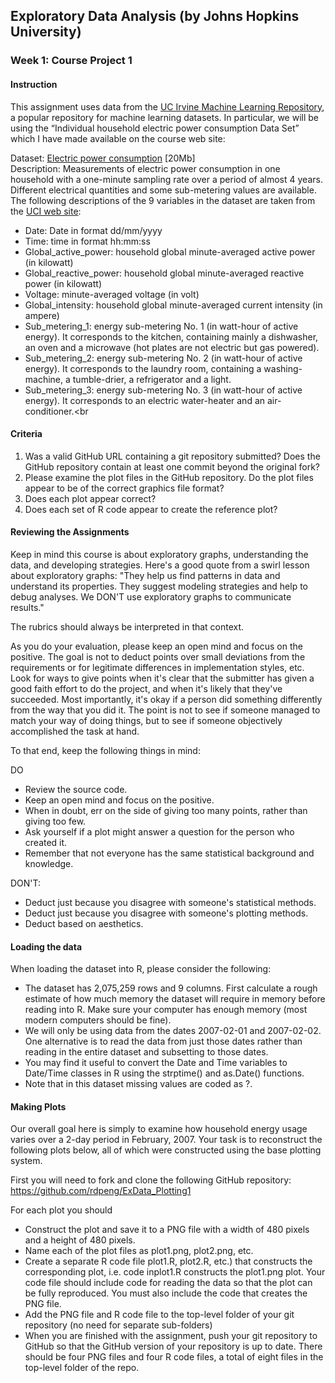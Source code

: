 ## Exploratory Data Analysis (by Johns Hopkins University)
### Week 1: Course Project 1

#### Instruction

This assignment uses data from the [UC Irvine Machine Learning Repository](http://archive.ics.uci.edu/ml/), a popular repository for machine learning datasets. In particular, we will be using the “Individual household electric power consumption Data Set” which I have made available on the course web site:

Dataset: [Electric power consumption](https://d396qusza40orc.cloudfront.net/exdata%2Fdata%2Fhousehold_power_consumption.zip) [20Mb]<br/>
Description: Measurements of electric power consumption in one household with a one-minute sampling rate over a period of almost 4 years.<br/> Different electrical quantities and some sub-metering values are available.<br/>
The following descriptions of the 9 variables in the dataset are taken from the [UCI web site](https://archive.ics.uci.edu/ml/datasets/Individual+household+electric+power+consumption):

- Date: Date in format dd/mm/yyyy<br/>
- Time: time in format hh:mm:ss<br/>
- Global_active_power: household global minute-averaged active power (in kilowatt)<br/>
- Global_reactive_power: household global minute-averaged reactive power (in kilowatt)<br/>
- Voltage: minute-averaged voltage (in volt)<br/>
- Global_intensity: household global minute-averaged current intensity (in ampere)<br/>
- Sub_metering_1: energy sub-metering No. 1 (in watt-hour of active energy). It corresponds to the kitchen, containing mainly a dishwasher, an oven and a microwave (hot plates are not electric but gas powered).<br/>
- Sub_metering_2: energy sub-metering No. 2 (in watt-hour of active energy). It corresponds to the laundry room, containing a washing-machine, a tumble-drier, a refrigerator and a light.<br/>
- Sub_metering_3: energy sub-metering No. 3 (in watt-hour of active energy). It corresponds to an electric water-heater and an air-conditioner.<br


#### Criteria

1. Was a valid GitHub URL containing a git repository submitted?
Does the GitHub repository contain at least one commit beyond the original fork?
2. Please examine the plot files in the GitHub repository. Do the plot files appear to be of the correct graphics file format?
3. Does each plot appear correct?
4. Does each set of R code appear to create the reference plot?

#### Reviewing the Assignments

Keep in mind this course is about exploratory graphs, understanding the data, and developing strategies. Here's a good quote from a swirl lesson about exploratory graphs: "They help us find patterns in data and understand its properties. They suggest modeling strategies and help to debug analyses. We DON'T use exploratory graphs to communicate results."

The rubrics should always be interpreted in that context.

As you do your evaluation, please keep an open mind and focus on the positive. The goal is not to deduct points over small deviations from the requirements or for legitimate differences in implementation styles, etc. Look for ways to give points when it's clear that the submitter has given a good faith effort to do the project, and when it's likely that they've succeeded. Most importantly, it's okay if a person did something differently from the way that you did it. The point is not to see if someone managed to match your way of doing things, but to see if someone objectively accomplished the task at hand.

To that end, keep the following things in mind:

DO

- Review the source code.<br/>
- Keep an open mind and focus on the positive.<br/>
- When in doubt, err on the side of giving too many points, rather than giving too few.<br/>
- Ask yourself if a plot might answer a question for the person who created it.<br/>
- Remember that not everyone has the same statistical background and knowledge.

DON'T:

- Deduct just because you disagree with someone's statistical methods.<br/>
- Deduct just because you disagree with someone's plotting methods.<br/>
- Deduct based on aesthetics.<br/>

#### Loading the data
When loading the dataset into R, please consider the following:

- The dataset has 2,075,259 rows and 9 columns. First calculate a rough estimate of how much memory the dataset will require in memory before reading into R. Make sure your computer has enough memory (most modern computers should be fine).
- We will only be using data from the dates 2007-02-01 and 2007-02-02. One alternative is to read the data from just those dates rather than reading in the entire dataset and subsetting to those dates.
- You may find it useful to convert the Date and Time variables to Date/Time classes in R using the strptime()  and as.Date() functions.
- Note that in this dataset missing values are coded as ?.

#### Making Plots
Our overall goal here is simply to examine how household energy usage varies over a 2-day period in February, 2007. Your task is to reconstruct the following plots below, all of which were constructed using the base plotting system.

First you will need to fork and clone the following GitHub repository: https://github.com/rdpeng/ExData_Plotting1

For each plot you should

- Construct the plot and save it to a PNG file with a width of 480 pixels and a height of 480 pixels.
- Name each of the plot files as plot1.png, plot2.png, etc.
- Create a separate R code file plot1.R, plot2.R, etc.) that constructs the corresponding plot, i.e. code inplot1.R constructs the plot1.png plot. Your code file should include code for reading the data so that the plot can be fully reproduced. You must also include the code that creates the PNG file.
- Add the PNG file and R code file to the top-level folder of your git repository (no need for separate sub-folders)
- When you are finished with the assignment, push your git repository to GitHub so that the GitHub version of your repository is up to date. There should be four PNG files and four R code files, a total of eight files in the top-level folder of the repo.

